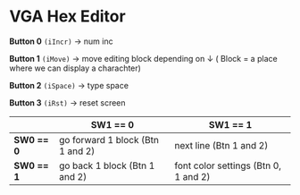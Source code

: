 # VGA Hex Editor

**Button 0** `(iIncr)` → num inc

**Button 1** `(iMove)` → move editing block depending on ↓ ( Block = a place where we can display a charachter)

**Button 2** `(iSpace)` → type space

**Button 3** `(iRst)` → reset screen


‎  | SW1 == 0 | SW1 == 1 
--- | --- | ---  
**SW0 == 0** | go forward 1 block (Btn 1 and 2)  | next line (Btn 1 and 2)
**SW0 == 1** | go back 1 block (Btn 1 and 2) | font color settings (Btn 0, 1 and 2)
